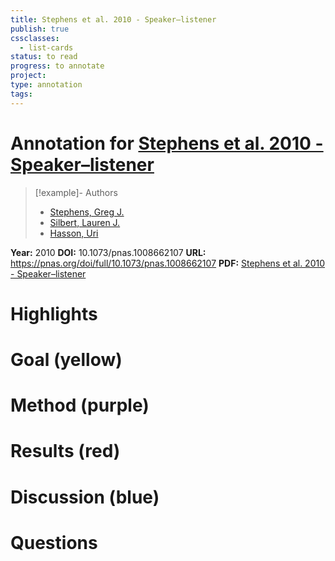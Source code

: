 ```yaml
---
title: Stephens et al. 2010 - Speaker–listener
publish: true
cssclasses:
  - list-cards
status: to read
progress: to annotate
project:
type: annotation
tags:
---
```

# Annotation for [Stephens et al. 2010 - Speaker–listener](Papers/References/Stephens%20et%20al.%202010%20-%20Speaker%E2%80%93listener)

> [!example]- Authors
> - [Stephens, Greg J.](Stephens%2C%20Greg%20J.)
> - [Silbert, Lauren J.](Silbert%2C%20Lauren%20J.)
> - [Hasson, Uri](Hasson%2C%20Uri)

**Year:** 2010
**DOI:** 10.1073/pnas.1008662107
**URL:** https://pnas.org/doi/full/10.1073/pnas.1008662107
**PDF:** [Stephens et al. 2010 - Speaker–listener](Papers/PDFs/Stephens%20et%20al.%202010%20-%20Speaker%E2%80%93listener%20neural%20coupling%20underlies%20successful%20communication.pdf)

# Highlights


# Goal (yellow)


# Method (purple)


# Results (red)


# Discussion (blue)


# Questions

